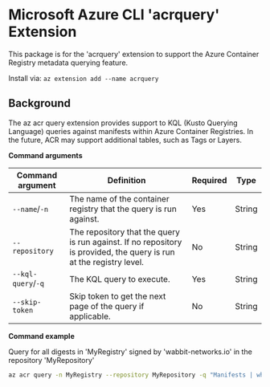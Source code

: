 Microsoft Azure CLI 'acrquery' Extension
==========================================

This package is for the 'acrquery' extension to support the Azure Container Registry metadata querying feature.

Install via: 
`az extension add --name acrquery`

## Background
The az acr query extension provides support to KQL (Kusto Querying Language) queries against manifests within Azure Container Registries. In the future, ACR may support additional tables, such as Tags or Layers.

**Command arguments**

| Command argument | Definition | Required | Type |
|--|--|--|--|
| `--name`/`-n` | The name of the container registry that the query is run against. | Yes | String |
| `--repository` | The repository that the query is run against. If no repository is provided, the query is run at the registry level.  | No | String |
| `--kql-query`/`-q` | The KQL query to execute. | Yes | String |
| `--skip-token` | Skip token to get the next page of the query if applicable. | No | String |


**Command example**

Query for all digests in 'MyRegistry' signed by 'wabbit-networks.io' in the repository 'MyRepository'

```bash
az acr query -n MyRegistry --repository MyRepository -q "Manifests | where annotations['org.cncf.notary.signature.subject'] == 'wabbit-networks.io' | project createdAt, digest, subject"
```